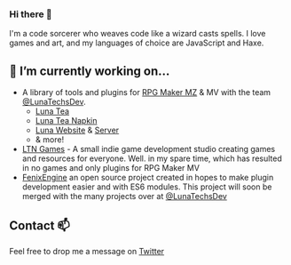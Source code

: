 ### Hi there 👋

I'm a code sorcerer who weaves code like a wizard casts spells. I love games and art, and my languages of choice are JavaScript and Haxe.

## 🔭 I’m currently working on...
  - A library of tools and plugins for [RPG Maker MZ](https://www.rpgmakerweb.com/products/rpg-maker-mz) & MV with the team [@LunaTechsDev](https://github.com/LunaTechsDev).
    - [Luna Tea](https://github.com/LunaTechsDev/LunaTea)
    - [Luna Tea Napkin](https://github.com/LunaTechsDev/LunaTeaNapkin)
    - [Luna Website](https://github.com/LunaTechsDev/lunatechsdev.github.io) & [Server](https://github.com/LunaTechsDev/luna-server)
    - & more!
  - [LTN Games](https://ltngames.xyz) - A small indie game development studio creating games and resources for everyone. Well. in my spare time, which has resulted in no games and only plugins for RPG Maker MV 
  - [FenixEngine](https://fenixengine.xyz) an open source project created in hopes to make plugin development easier and with ES6 modules. This project will soon be merged with the many projects over at [@LunaTechsDev](https://github.com/LunaTechsDev)


## Contact 📫 
Feel free to drop me a message on [Twitter](https://twitter.com/inc0der)

<!--
**inc0der/inc0der** is a ✨ _special_ ✨ repository because its `README.md` (this file) appears on your GitHub profile.

Here are some ideas to get you started:

- 👯 I’m looking to collaborate on ...
- 🤔 I’m looking for help with ...
- 💬 Ask me about ...

- 😄 Pronouns: ...
- ⚡ Fun fact: ...
-->
